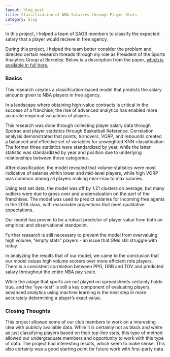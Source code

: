 ```yaml
---
layout: blog_post
title: Classification of NBA Salaries through Player Stats
category: blog
---
```


In this project, I helped a team of SAGB members to classify the expected salary that a player would recieve in free agency.

During this project, I helped the team better consider the problem and directed certain research threads through my role as President of the Sports Analytics Group at Berkeley. Below is a description from the paper, [which is available in full here.](https://drive.google.com/open?id=1oFumB-YDE51C3CEuzz9yTh_meNbsICIe)

### Basics

This research creates a classification-based model that predicts the salary amounts given to NBA players in free agency. 

In a landscape where obtaining high-value contracts is critical in the success of a franchise, the rise of advanced analytics has enabled more accurate empirical valuations of players. 

This research was done through collecting player salary data through Spotrac and player statistics through Basketball Reference. Correlation analysis demonstrated that points, turnovers, VORP, and rebounds created a balanced and effective set of variables for unweighted KNN-classification. The former three statistics were standardized by year, while the latter statistic was standardized by year and position due to underlying relationships between those categories. 

After classification, the model revealed that volume statistics were most indicative of salaries within lower and mid-level players, while high VORP was common among all players making near-max to max salaries. 

Using test set data, the model was off by 1.21 clusters on average, but many outliers were due to gross over and undervaluation on the part of the franchises. The model was used to predict salaries for incoming free agents in the 2018 class, with reasonable projections that meet qualitative expectations. 

Our model has proven to be a robust predictor of player value from both an empirical and observational standpoint.

Further research is still necessary to prevent the model from overvaluing high volume, “empty stats” players - an issue that GMs still struggle with today. 

In analyzing the results that of our model, we came to the conclusion that our model values high volume scorers over more efficient role players. There is a consistent correlation between PPG, DRB and TOV and predicted salary throughout the entire NBA pay scale. 

While the adage that sports are not played on spreadsheets certainly holds true, and the “eye-test” is still a key component of evaluating players, advanced analytics using machine learning is the next step in more accurately determining a player’s exact value. 

### Closing Thoughts

This project allowed some of our club members to work on a interesting idea with publicly available data. While it is certainly not as black and white as just classifying players based on their top-line stats, this type of method allowed our undergraduate members and opportunity to work with this type of data. The project had interesting results, which seem to make sense. This also certainly was a good starting point for future work with first-party data. 
